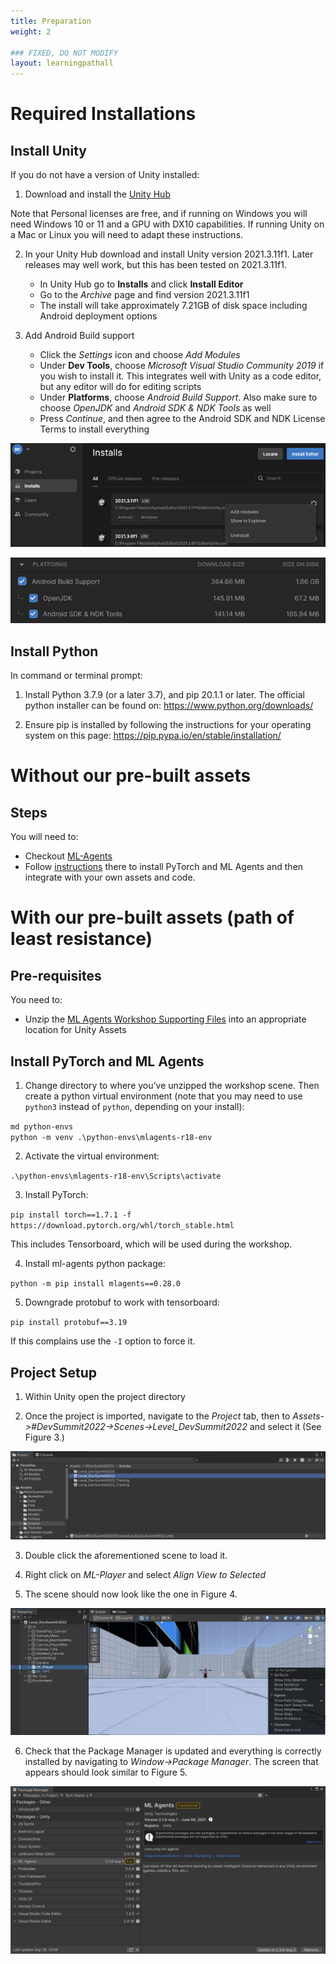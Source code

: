 ```yaml
---
title: Preparation
weight: 2

### FIXED, DO NOT MODIFY
layout: learningpathall
---
```


# Required Installations

## Install Unity
If you do not have a version of Unity installed:
1. Download and install the [Unity Hub](https://unity3d.com/get-unity/download?ref=personal)

Note that Personal licenses are free, and if running on Windows you will need Windows 10 or 11 and a GPU with DX10 capabilities. If running Unity on a Mac or Linux you will need to adapt these instructions.

2. In your Unity Hub download and install Unity version 2021.3.11f1. Later releases may well work, but this has been tested on 2021.3.11f1.
    * In Unity Hub go to **Installs** and click **Install Editor**
    * Go to the *Archive* page and find version 2021.3.11f1
    * The install will take approximately 7.21GB of disk space including Android deployment options

3. Add Android Build support 
    * Click the *Settings* icon and choose *Add Modules*
    * Under **Dev Tools**, choose *Microsoft Visual Studio Community 2019* if you wish to install it. This integrates well with Unity as a code editor, but any editor will do for editing scripts
    * Under **Platforms**, choose *Android Build Support*. Also make sure to choose *OpenJDK* and *Android SDK & NDK Tools* as well
    * Press *Continue*, and then agree to the Android SDK and NDK License Terms to install everything

![Unity Hub Installs](UnityHubInstalls.png "Figure 1. Unity Hub Installs")

![Unity Hub Add Modules](unity-hub-add-modules.png "Figure 2. Unity Hub Add modules")

## Install Python
In command or terminal prompt:
1. Install Python 3.7.9 (or a later 3.7), and pip 20.1.1 or later. The official python installer can be found on:
https://www.python.org/downloads/

2. Ensure pip is installed by following the instructions for your operating system on this page: https://pip.pypa.io/en/stable/installation/

# Without our pre-built assets

## Steps
You will need to:

- Checkout [ML-Agents](https://github.com/Unity-Technologies/ml-agents)
- Follow [instructions](https://unity-technologies.github.io/ml-agents/Installation/) there to install PyTorch and ML Agents and then integrate with your own assets and code.

# With our pre-built assets (path of least resistance)

## Pre-requisites

You need to:
* Unzip the [ML Agents Workshop Supporting Files](MLAgentsWorkshopSupportingFiles.zip) into an appropriate location for Unity Assets

## Install PyTorch and ML Agents
1. Change directory to where you’ve unzipped the workshop scene. Then create a python virtual
environment (note that you may need to use `python3` instead of `python`, depending on your install):

`md python-envs`   
`python -m venv .\python-envs\mlagents-r18-env`

2. Activate the virtual environment:

`.\python-envs\mlagents-r18-env\Scripts\activate`

3. Install PyTorch:

`pip install torch==1.7.1 -f https://download.pytorch.org/whl/torch_stable.html`

This includes Tensorboard, which will be used during the workshop.

4. Install ml-agents python package:

`python -m pip install mlagents==0.28.0`

5. Downgrade protobuf to work with tensorboard:

`pip install protobuf==3.19`

If this complains use the `-I` option to force it.


## Project Setup 
1. Within Unity open the project directory

2. Once the project is imported, navigate to the _Project_ tab, then to _Assets->#DevSummit2022->Scenes->Level_DevSummit2022_ and select it (See Figure 3.)

![Project Scene Assets](project-assets.png "Figure 3. Project->Assets->#DevSummit2022->Scenes->Level_DevSummit2022")

3. Double click the aforementioned scene to load it.

4. Right click on _ML-Player_ and select _Align View to Selected_

5. The scene should now look like the one in Figure 4.

![Align View to ML-Player](ml-player-aligned-view.png "Figure 4. Align View to ML-Player")

6. Check that the Package Manager is updated and everything is correctly installed by navigating to _Window->Package Manager_. The screen that appears should look similar to Figure 5.

![Unity Package Manager](package-manager.png "Figure 5. Unity Package Manager")